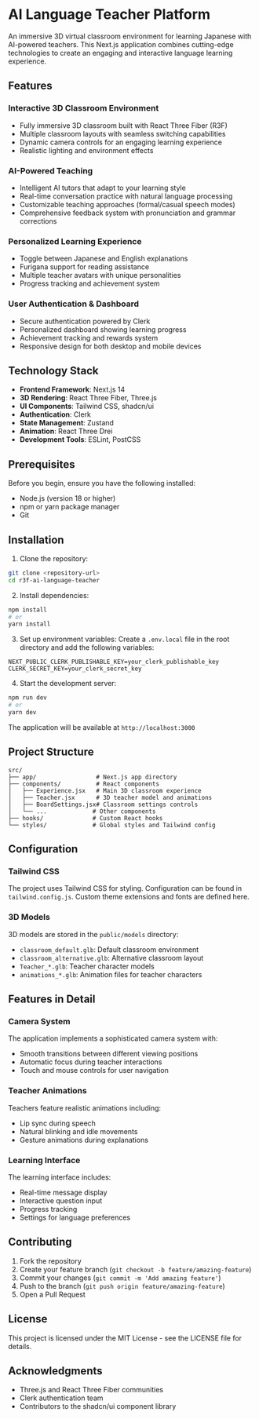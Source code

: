# AI Language Teacher Platform

An immersive 3D virtual classroom environment for learning Japanese with AI-powered teachers. This Next.js application combines cutting-edge technologies to create an engaging and interactive language learning experience.

## Features

### Interactive 3D Classroom Environment
- Fully immersive 3D classroom built with React Three Fiber (R3F)
- Multiple classroom layouts with seamless switching capabilities
- Dynamic camera controls for an engaging learning experience
- Realistic lighting and environment effects

### AI-Powered Teaching
- Intelligent AI tutors that adapt to your learning style
- Real-time conversation practice with natural language processing
- Customizable teaching approaches (formal/casual speech modes)
- Comprehensive feedback system with pronunciation and grammar corrections

### Personalized Learning Experience
- Toggle between Japanese and English explanations
- Furigana support for reading assistance
- Multiple teacher avatars with unique personalities
- Progress tracking and achievement system

### User Authentication & Dashboard
- Secure authentication powered by Clerk
- Personalized dashboard showing learning progress
- Achievement tracking and rewards system
- Responsive design for both desktop and mobile devices

## Technology Stack

- **Frontend Framework**: Next.js 14
- **3D Rendering**: React Three Fiber, Three.js
- **UI Components**: Tailwind CSS, shadcn/ui
- **Authentication**: Clerk
- **State Management**: Zustand
- **Animation**: React Three Drei
- **Development Tools**: ESLint, PostCSS

## Prerequisites

Before you begin, ensure you have the following installed:
- Node.js (version 18 or higher)
- npm or yarn package manager
- Git

## Installation

1. Clone the repository:
```bash
git clone <repository-url>
cd r3f-ai-language-teacher
```

2. Install dependencies:
```bash
npm install
# or
yarn install
```

3. Set up environment variables:
Create a `.env.local` file in the root directory and add the following variables:
```env
NEXT_PUBLIC_CLERK_PUBLISHABLE_KEY=your_clerk_publishable_key
CLERK_SECRET_KEY=your_clerk_secret_key
```

4. Start the development server:
```bash
npm run dev
# or
yarn dev
```

The application will be available at `http://localhost:3000`

## Project Structure

```
src/
├── app/                 # Next.js app directory
├── components/          # React components
│   ├── Experience.jsx   # Main 3D classroom experience
│   ├── Teacher.jsx      # 3D teacher model and animations
│   ├── BoardSettings.jsx# Classroom settings controls
│   └── ...             # Other components
├── hooks/              # Custom React hooks
└── styles/             # Global styles and Tailwind config
```

## Configuration

### Tailwind CSS

The project uses Tailwind CSS for styling. Configuration can be found in `tailwind.config.js`. Custom theme extensions and fonts are defined here.

### 3D Models

3D models are stored in the `public/models` directory:
- `classroom_default.glb`: Default classroom environment
- `classroom_alternative.glb`: Alternative classroom layout
- `Teacher_*.glb`: Teacher character models
- `animations_*.glb`: Animation files for teacher characters

## Features in Detail

### Camera System
The application implements a sophisticated camera system with:
- Smooth transitions between different viewing positions
- Automatic focus during teacher interactions
- Touch and mouse controls for user navigation

### Teacher Animations
Teachers feature realistic animations including:
- Lip sync during speech
- Natural blinking and idle movements
- Gesture animations during explanations

### Learning Interface
The learning interface includes:
- Real-time message display
- Interactive question input
- Progress tracking
- Settings for language preferences

## Contributing

1. Fork the repository
2. Create your feature branch (`git checkout -b feature/amazing-feature`)
3. Commit your changes (`git commit -m 'Add amazing feature'`)
4. Push to the branch (`git push origin feature/amazing-feature`)
5. Open a Pull Request

## License

This project is licensed under the MIT License - see the LICENSE file for details.

## Acknowledgments

- Three.js and React Three Fiber communities
- Clerk authentication team
- Contributors to the shadcn/ui component library
